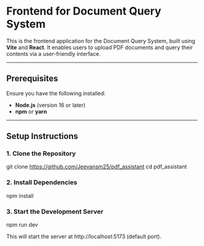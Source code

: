 # Frontend for Document Query System

This is the frontend application for the Document Query System, built using **Vite** and **React**. It enables users to upload PDF documents and query their contents via a user-friendly interface.

---

## **Prerequisites**
Ensure you have the following installed:
- **Node.js** (version 16 or later)
- **npm** or **yarn**

---

## **Setup Instructions**

### 1. **Clone the Repository**
 
   git clone https://github.com/Jeevansm25/pdf_assistant
   cd pdf_assistant


### 2. **Install Dependencies**

   npm install

### 3. **Start the Development Server**

   npm run dev

This will start the server at http://localhost:5173 (default port).
